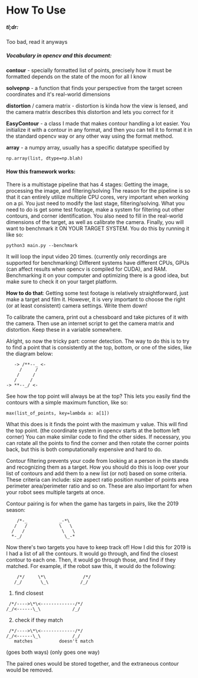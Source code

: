 <!--This is gitlab-flavored markdown, so the ascii art won't render 
right in an editor, you have to push it and look at it in gitlab.  I'm
using pycharm with the markdown plugin, it does't look right in the MD
preview, but it does in the text editor area.-->
# How To Use

##### tl;dr:
Too bad, read it anyways

##### Vocabulary in opencv and this document:
**contour** - specially formatted list of points, precisely how it must be formatted depends on
the state of the moon for all I know

**solvepnp** - a function that finds your perspective from the target screen coordinates and it's
real-world dimensions

**distortion** / camera matrix - distortion is kinda how the view is lensed, and the camera matrix
describes this distortion and lets you correct for it

**EasyContour** - a class I made that makes contour handling a lot easier.  You initialize it with
a contour in any format, and then you can tell it to format it in the standard opencv way or
any other way using the format method.

**array** - a numpy array, usually has a specific datatype specified by
```
np.array(list, dtype=np.blah)
```
#### How this framework works:
There is a multistage pipeline that has 4 stages: Getting the image, processing the image,
and filtering/solving
The reason for the pipeline is so that it can entirely utilize multiple CPU cores, very
important when working on a pi.
You just need to modify the last stage, filtering/solving.
What you need to do is get some test footage, make a system for filtering out other contours,
and corner identification.  You also need to fill in the real-world dimensions of the target,
as well as calibrate the camera.  Finally, you will want to benchmark it ON YOUR TARGET SYSTEM.
You do this by running it like so:
```
python3 main.py --benchmark
```
It will loop the input video 20 times. (currently only recordings are supported for benchmarking)
Different systems have different CPUs, GPUs (can affect results when opencv is compiled
for CUDA), and RAM.  Benchmarking it on your computer and optimizing there is a good idea,
but make sure to check it on your target platform.

**How to do that**:
Getting some test footage is relatively straightforward, just make a target and film it.
However, it is very important to choose the right (or at least consistent) camera settings.
Write them down!

To calibrate the camera, print out a chessboard and take pictures of it with the camera.
Then use an internet script to get the camera matrix and distortion.  Keep these in a variable
somewhere.

Alright, so now the tricky part: corner detection.  The way to do this is to try to find a
point that is consistently at the top, bottom, or one of the sides, like the diagram below:

<!-- language: lang-none -->
       -> /**--_ <-
         /     /
        /     /
       /     /
    -> **--_/ <-

See how the top point will always be at the top?  This lets you easily find the contours with
a simple maximum function, like so:
```
max(list_of_points, key=lambda a: a[1])
```
What this does is it finds the point with the maximum y value.  This will find the top point.
(the coordinate system in opencv starts at the bottom left corner)  You can make similar code
to find the other sides.  If necessary, you can rotate all the points to find the corner and
then rotate the corner points back, but this is both computationally expensive and hard to do.

Contour filtering prevents your code from looking at a person in the stands and recognizing
them as a target.  How you should do this is loop over your list of contours and add them
to a new list (or not) based on some criteria.  These criteria can include:
size
aspect ratio
position
number of points
area
perimeter
area/perimeter ratio
and so on.  These are also important for when your robot sees multiple targets at once.

Contour pairing is for when the game has targets in pairs, like the 2019 season:

<!-- language: lang-none -->
        /*-_            _-*\
       /   /            \   \
      /   /              \   \
      *-_/                \_-*
Now there's two targets you have to keep track of!  How I did this for 2019 is I had a list
of all the contours.  It would go through, and find the closest contour to each one.  Then,
it would go through those, and find if they matched.
For example, if the robot saw this, it would do the following:
<!-- language: lang-none -->
        /*/     \*\              /*/
       /_/       \_\            /_/

1. find closest
<!-- language: lang-none -->
     /*/---->\*\<-------------/*/
    /_/<------\_\            /_/

2. check if they match
<!-- language: lang-none -->
     /*/---->\*\<-------------/*/
    /_/<------\_\            /_/
       matches          doesn't match
   (goes both ways)   (only goes one way)

The paired ones would be stored together, and the extraneous contour would be removed.
